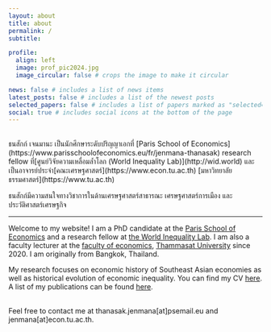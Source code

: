 ```yaml
---
layout: about
title: about
permalink: /
subtitle: 

profile:
  align: left
  image: prof_pic2024.jpg
  image_circular: false # crops the image to make it circular

news: false # includes a list of news items
latest_posts: false # includes a list of the newest posts
selected_papers: false # includes a list of papers marked as "selected={true}"
social: true # includes social icons at the bottom of the page
---
```


<br/>
ธนสักก์ เจนมานะ เป็นนักศึกษาระดับปริญญาเอกที่ [Paris School of Economics](https://www.parisschoolofeconomics.eu/fr/jenmana-thanasak) research fellow ที่[ศูนย์วิจัยความเหลื่อมล้ำโลก (World Inequality Lab)](http://wid.world) และเป็นอาจารย์ประจำ[คณะเศรษฐศาสตร์](https://www.econ.tu.ac.th) [มหาวิทยาลัยธรรมศาสตร์](https://www.tu.ac.th) 

ธนสักก์มีความสนใจทางวิชาการในด้านเศรษฐศาสตร์สาธารณะ เศรษฐศาสตร์การเมือง และประวัติศาสตร์เศรษฐกิจ

---
Welcome to my website! I am a PhD candidate at the [Paris School of Economics](https://www.parisschoolofeconomics.eu/fr/jenmana-thanasak/) and a research fellow at [the World Inequality Lab](http://wid.world). I am also a faculty lecturer at the [faculty of economics](https://www.econ.tu.ac.th), [Thammasat University](https://www.tu.ac.th) since 2020. I am originally from Bangkok, Thailand. 

My research focuses on economic history of Southeast Asian economies as well as historical evolution of economic inequality. You can find my CV [here](https://jenmana.info/assets/pdf/CV_Jenmana.pdf). A list of my publications can be found [here](https://scholar.google.com/citations?hl=en&user=WDL7aJoAAAAJ&view_op=list_works&gmla=AP6z3OYUNfxtq7Nx1X46koXFsDgiRU7mo8D1RzRgGZKmRjT_o-cE0r39EIhGlsMIkyOnRwLWU3CG_L9vwrVZtXxkyJpcu4Ss6FwN4p6ecU4GvnNFTZvH4oF592qsGeWfI--oBvJqSzqnEXyf2ZqSm-_E931fKXTkoBw).

<br/>
Feel free to contact me at thanasak.jenmana[at]psemail.eu and jenmana[at]econ.tu.ac.th.
